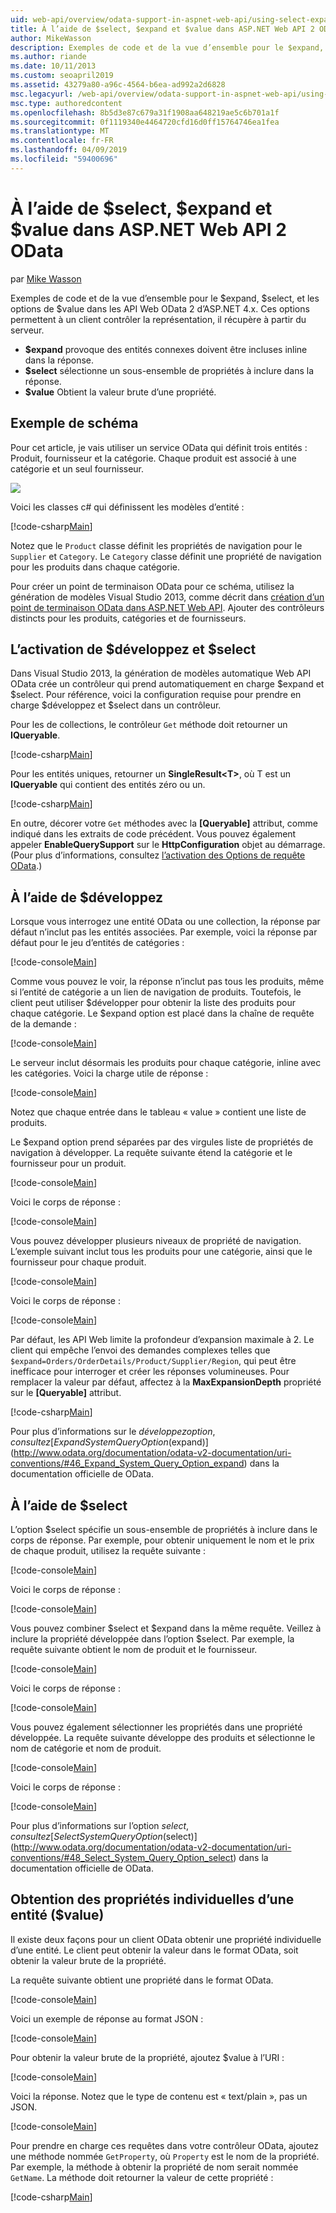 ```yaml
---
uid: web-api/overview/odata-support-in-aspnet-web-api/using-select-expand-and-value
title: À l’aide de $select, $expand et $value dans ASP.NET Web API 2 OData - ASP.NET 4.x
author: MikeWasson
description: Exemples de code et de la vue d’ensemble pour le $expand, $select, et les options de $value dans les API Web OData 2 d’ASP.NET 4.x.
ms.author: riande
ms.date: 10/11/2013
ms.custom: seoapril2019
ms.assetid: 43279a80-a96c-4564-b6ea-ad992a2d6828
msc.legacyurl: /web-api/overview/odata-support-in-aspnet-web-api/using-select-expand-and-value
msc.type: authoredcontent
ms.openlocfilehash: 8b5d3e87c679a31f1908aa648219ae5c6b701a1f
ms.sourcegitcommit: 0f1119340e4464720cfd16d0ff15764746ea1fea
ms.translationtype: MT
ms.contentlocale: fr-FR
ms.lasthandoff: 04/09/2019
ms.locfileid: "59400696"
---
```

# <a name="using-select-expand-and-value-in-aspnet-web-api-2-odata"></a>À l’aide de $select, $expand et $value dans ASP.NET Web API 2 OData

par [Mike Wasson](https://github.com/MikeWasson)

Exemples de code et de la vue d’ensemble pour le $expand, $select, et les options de $value dans les API Web OData 2 d’ASP.NET 4.x. Ces options permettent à un client contrôler la représentation, il récupère à partir du serveur.

- **$expand** provoque des entités connexes doivent être incluses inline dans la réponse.
- **$select** sélectionne un sous-ensemble de propriétés à inclure dans la réponse.
- **$value** Obtient la valeur brute d’une propriété.

## <a name="example-schema"></a>Exemple de schéma

Pour cet article, je vais utiliser un service OData qui définit trois entités : Produit, fournisseur et la catégorie. Chaque produit est associé à une catégorie et un seul fournisseur.

![](using-select-expand-and-value/_static/image1.png)

Voici les classes c# qui définissent les modèles d’entité :

[!code-csharp[Main](using-select-expand-and-value/samples/sample1.cs)]

Notez que le `Product` classe définit les propriétés de navigation pour le `Supplier` et `Category`. Le `Category` classe définit une propriété de navigation pour les produits dans chaque catégorie.

Pour créer un point de terminaison OData pour ce schéma, utilisez la génération de modèles Visual Studio 2013, comme décrit dans [création d’un point de terminaison OData dans ASP.NET Web API](odata-v3/creating-an-odata-endpoint.md). Ajouter des contrôleurs distincts pour les produits, catégories et de fournisseurs.

## <a name="enabling-expand-and-select"></a>L’activation de $développez et $select

Dans Visual Studio 2013, la génération de modèles automatique Web API OData crée un contrôleur qui prend automatiquement en charge $expand et $select. Pour référence, voici la configuration requise pour prendre en charge $développez et $select dans un contrôleur.

Pour les de collections, le contrôleur `Get` méthode doit retourner un **IQueryable**.

[!code-csharp[Main](using-select-expand-and-value/samples/sample2.cs)]

Pour les entités uniques, retourner un **SingleResult&lt;T&gt;**, où T est un **IQueryable** qui contient des entités zéro ou un.

[!code-csharp[Main](using-select-expand-and-value/samples/sample3.cs)]

En outre, décorer votre `Get` méthodes avec la **[Queryable]** attribut, comme indiqué dans les extraits de code précédent. Vous pouvez également appeler **EnableQuerySupport** sur le **HttpConfiguration** objet au démarrage. (Pour plus d’informations, consultez [l’activation des Options de requête OData](supporting-odata-query-options.md#enable).)

## <a name="using-expand"></a>À l’aide de $développez

Lorsque vous interrogez une entité OData ou une collection, la réponse par défaut n’inclut pas les entités associées. Par exemple, voici la réponse par défaut pour le jeu d’entités de catégories :

[!code-console[Main](using-select-expand-and-value/samples/sample4.cmd)]

Comme vous pouvez le voir, la réponse n’inclut pas tous les produits, même si l’entité de catégorie a un lien de navigation de produits. Toutefois, le client peut utiliser $développer pour obtenir la liste des produits pour chaque catégorie. Le $expand option est placé dans la chaîne de requête de la demande :

[!code-console[Main](using-select-expand-and-value/samples/sample5.cmd)]

Le serveur inclut désormais les produits pour chaque catégorie, inline avec les catégories. Voici la charge utile de réponse :

[!code-console[Main](using-select-expand-and-value/samples/sample6.cmd)]

Notez que chaque entrée dans le tableau « value » contient une liste de produits.

Le $expand option prend séparées par des virgules liste de propriétés de navigation à développer. La requête suivante étend la catégorie et le fournisseur pour un produit.

[!code-console[Main](using-select-expand-and-value/samples/sample7.cmd)]

Voici le corps de réponse :

[!code-console[Main](using-select-expand-and-value/samples/sample8.cmd)]

Vous pouvez développer plusieurs niveaux de propriété de navigation. L’exemple suivant inclut tous les produits pour une catégorie, ainsi que le fournisseur pour chaque produit.

[!code-console[Main](using-select-expand-and-value/samples/sample9.cmd)]

Voici le corps de réponse :

[!code-console[Main](using-select-expand-and-value/samples/sample10.cmd)]

Par défaut, les API Web limite la profondeur d’expansion maximale à 2. Le client qui empêche l’envoi des demandes complexes telles que `$expand=Orders/OrderDetails/Product/Supplier/Region`, qui peut être inefficace pour interroger et créer les réponses volumineuses. Pour remplacer la valeur par défaut, affectez à la **MaxExpansionDepth** propriété sur le **[Queryable]** attribut.

[!code-csharp[Main](using-select-expand-and-value/samples/sample11.cs)]

Pour plus d’informations sur le $développez option, consultez [Expand System Query Option ($expand)](http://www.odata.org/documentation/odata-v2-documentation/uri-conventions/#46_Expand_System_Query_Option_expand) dans la documentation officielle de OData.

## <a name="using-select"></a>À l’aide de $select

L’option $select spécifie un sous-ensemble de propriétés à inclure dans le corps de réponse. Par exemple, pour obtenir uniquement le nom et le prix de chaque produit, utilisez la requête suivante :

[!code-console[Main](using-select-expand-and-value/samples/sample12.cmd)]

Voici le corps de réponse :

[!code-console[Main](using-select-expand-and-value/samples/sample13.cmd)]

Vous pouvez combiner $select et $expand dans la même requête. Veillez à inclure la propriété développée dans l’option $select. Par exemple, la requête suivante obtient le nom de produit et le fournisseur.

[!code-console[Main](using-select-expand-and-value/samples/sample14.cmd)]

Voici le corps de réponse :

[!code-console[Main](using-select-expand-and-value/samples/sample15.cmd)]

Vous pouvez également sélectionner les propriétés dans une propriété développée. La requête suivante développe des produits et sélectionne le nom de catégorie et nom de produit.

[!code-console[Main](using-select-expand-and-value/samples/sample16.cmd)]

Voici le corps de réponse :

[!code-console[Main](using-select-expand-and-value/samples/sample17.cmd)]

Pour plus d’informations sur l’option $select, consultez [Select System Query Option ($select)](http://www.odata.org/documentation/odata-v2-documentation/uri-conventions/#48_Select_System_Query_Option_select) dans la documentation officielle de OData.

## <a name="getting-individual-properties-of-an-entity-value"></a>Obtention des propriétés individuelles d’une entité ($value)

Il existe deux façons pour un client OData obtenir une propriété individuelle d’une entité. Le client peut obtenir la valeur dans le format OData, soit obtenir la valeur brute de la propriété.

La requête suivante obtient une propriété dans le format OData.

[!code-console[Main](using-select-expand-and-value/samples/sample18.cmd)]

Voici un exemple de réponse au format JSON :

[!code-console[Main](using-select-expand-and-value/samples/sample19.cmd)]

Pour obtenir la valeur brute de la propriété, ajoutez $value à l’URI :

[!code-console[Main](using-select-expand-and-value/samples/sample20.cmd)]

Voici la réponse. Notez que le type de contenu est « text/plain », pas un JSON.

[!code-console[Main](using-select-expand-and-value/samples/sample21.cmd)]

Pour prendre en charge ces requêtes dans votre contrôleur OData, ajoutez une méthode nommée `GetProperty`, où `Property` est le nom de la propriété. Par exemple, la méthode à obtenir la propriété de nom serait nommée `GetName`. La méthode doit retourner la valeur de cette propriété :

[!code-csharp[Main](using-select-expand-and-value/samples/sample22.cs)]
